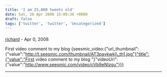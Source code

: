 ```yaml
---
title: 'I am 25,000 tweets old'
date: Sat, 26 Apr 2008 15:09:36 +0000
draft: false
tags: ['twitter', 'twitter', 'Uncategorized']
---
```



#### 
[richard](http://www.main-vision.com/richard "richard@main-vision.com") - <time datetime="2008-04-27 13:35:45">Apr 0, 2008</time>

First video comment to my blog {seesmic\_video:{"url\_thumbnail":{"value":"http://t.seesmic.com/thumbnail/AT3paykwkj\_th1.jpg"}"title":{"value":"First video comment to my blog "}"videoUri":{"value":"http://www.seesmic.com/video/cVb9eNlzgu"}}}
<hr />
